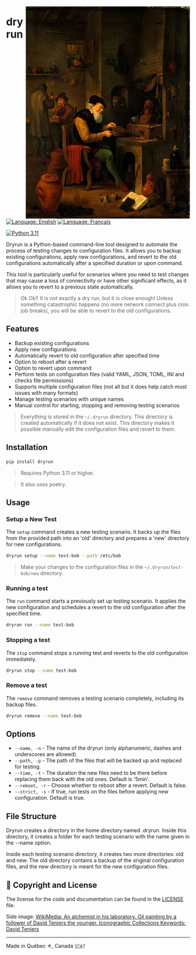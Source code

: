 <a href="https://amadla.org/projects/dryrun/" align="right"><img src="./assets/An_alchemist_in_his_laboratory._Oil_painting_by_a_follower_o_Wellcome_V0017658-450x.webp" alt="dryrun logo" style="width: 450px;" align="right"></a>

# dryrun

[![Language: English](https://img.shields.io/badge/Language-English-blue.svg)](./README.md)
[![Language: Français](https://img.shields.io/badge/Langue-Fran%C3%A7ais-blue.svg)](./README.fr.md)

[![Python 3.11](https://img.shields.io/badge/Python-3.11+-3776AB?logo=python&logoColor=white)](#)

Dryrun is a Python-based command-line tool designed to automate the process of testing changes to configuration files. It allows you to backup existing configurations, apply new configurations, and revert to the old configurations automatically after a specified duration or upon command.

This tool is particularly useful for scenarios where you need to test changes that may cause a loss of connectivity or have other significant effects, as it allows you to revert to a previous state automatically.

> Ok Ok!! It is not exactly a dry run, but it is close enough! Unless something catastrophic happens (no more network connect plus cron job breaks), you will be able to revert to the old configurations.

## Features

* Backup existing configurations
* Apply new configurations
* Automatically revert to old configuration after specified time
* Option to reboot after a revert
* Option to revert upon command
* Perform tests on configuration files (valid YAML, JSON, TOML, INI and checks file permissions)
* Supports multiple configuration files (not all but it does help catch most issues with many formats)
* Manage testing scenarios with unique names
* Manual control for starting, stopping and removing testing scenarios

> Everything is stored in the `~/.dryrun` directory.
> This directory is created automatically if it does not exist.
> This directory makes it possible manually edit the configuration files and revert to them.

## Installation

```bash
pip install dryrun
```

> Requires Python 3.11 or higher.

> It also uses poetry.

## Usage

### Setup a New Test
The `setup` command creates a new testing scenario. It backs up the files from the provided path into an 'old' directory and prepares a 'new' directory for new configurations.
```bash
dryrun setup --name test-bob --path /etc/bob
```

> Make your changes to the configuration files in the `~/.dryrun/test-bob/new` directory.

### Running a test
The `run` command starts a previously set up testing scenario. It applies the new configuration and schedules a revert to the old configuration after the specified time.
```bash
dryrun run --name test-bob
```

### Stopping a test
The `stop` command stops a running test and reverts to the old configuration immediately.
```bash
dryrun stop --name test-bob
```

### Remove a test
The `remove` command removes a testing scenario completely, including its backup files.
```bash
dryrun remove --name test-bob
```

## Options
* `--name, -n` - The name of the dryrun (only alphanumeric, dashes and underscores are allowed).
* `--path, -p` - The path of the files that will be backed up and replaced for testing.
* `--time, -t` - The duration the new files need to be there before replacing them back with the old ones. Default is '5min'.
* `--reboot, -r` - Choose whether to reboot after a revert. Default is false.
* `--strict, -s` - If true, run tests on the files before applying new configuration. Default is true.

## File Structure
Dryrun creates a directory in the home directory named .dryrun. Inside this directory, it creates a folder for each testing scenario with the name given in the --name option.

Inside each testing scenario directory, it creates two more directories: old and new. The old directory contains a backup of the original configuration files, and the new directory is meant for the new configuration files.

## :scroll: Copyright and License

The license for the code and documentation can be found in the [LICENSE](./LICENSE) file.

Side image: [WikiMedia: An alchemist in his laboratory. Oil painting by a follower of David Teniers the younger. Iconographic Collections Keywords: David Teniers](https://commons.wikimedia.org/wiki/File:An_alchemist_in_his_laboratory._Oil_painting_by_a_follower_o_Wellcome_V0017658.jpg#/media/File:An_alchemist_in_his_laboratory._Oil_painting_by_a_follower_o_Wellcome_V0017658.jpg)

---

Made in Québec :fleur_de_lis:, Canada 🇨🇦!
